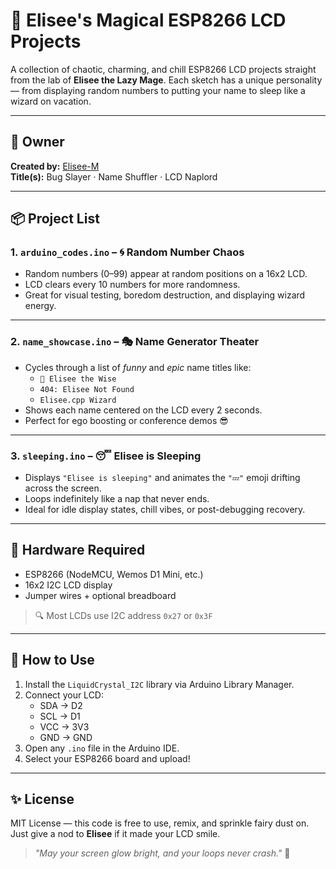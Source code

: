 # 🧙 Elisee's Magical ESP8266 LCD Projects 

A collection of chaotic, charming, and chill ESP8266 LCD projects straight from the lab of **Elisee the Lazy Mage**. Each sketch has a unique personality — from displaying random numbers to putting your name to sleep like a wizard on vacation.

---

## 👑 Owner

**Created by:** [Elisee-M](https://github.com/Elisee-M)  
**Title(s):** Bug Slayer · Name Shuffler · LCD Naplord

---

## 📦 Project List

### 1. `arduino_codes.ino` – 🌀 Random Number Chaos

- Random numbers (0–99) appear at random positions on a 16x2 LCD.
- LCD clears every 10 numbers for more randomness.
- Great for visual testing, boredom destruction, and displaying wizard energy.

---

### 2. `name_showcase.ino` – 🎭 Name Generator Theater

- Cycles through a list of *funny* and *epic* name titles like:
  - `🧙 Elisee the Wise`
  - `404: Elisee Not Found`
  - `Elisee.cpp Wizard`
- Shows each name centered on the LCD every 2 seconds.
- Perfect for ego boosting or conference demos 😎

---

### 3. `sleeping.ino` – 😴 Elisee is Sleeping

- Displays `"Elisee is sleeping"` and animates the `"💤"` emoji drifting across the screen.
- Loops indefinitely like a nap that never ends.
- Ideal for idle display states, chill vibes, or post-debugging recovery.

---

## 🧰 Hardware Required

- ESP8266 (NodeMCU, Wemos D1 Mini, etc.)
- 16x2 I2C LCD display
- Jumper wires + optional breadboard

> 🔍 Most LCDs use I2C address `0x27` or `0x3F`

---

## 🧪 How to Use

1. Install the `LiquidCrystal_I2C` library via Arduino Library Manager.
2. Connect your LCD:
   - SDA → D2  
   - SCL → D1  
   - VCC → 3V3  
   - GND → GND
3. Open any `.ino` file in the Arduino IDE.
4. Select your ESP8266 board and upload!

---

## ✨ License

MIT License — this code is free to use, remix, and sprinkle fairy dust on.  
Just give a nod to **Elisee** if it made your LCD smile.

> _"May your screen glow bright, and your loops never crash."_ 🔁
